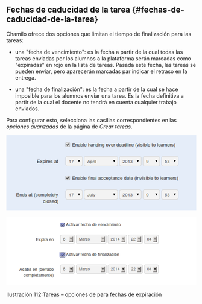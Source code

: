## Fechas de caducidad de la tarea {#fechas-de-caducidad-de-la-tarea}

Chamilo ofrece dos opciones que limitan el tiempo de finalización para las tareas:

*   una &quot;fecha de vencimiento&quot;: es la fecha a partir de la cual todas las tareas enviadas por los alumnos a la plataforma serán marcadas como &quot;expiradas&quot; en rojo en la lista de tareas. Pasada este fecha, las tareas se pueden enviar, pero aparecerán marcadas par indicar el retraso en la entrega.

*   una &quot;fecha de finalización&quot;: es la fecha a partir de la cual se hace imposible para los alumnos enviar una tarea. Es la fecha definitiva a partir de la cual el docente no tendrá en cuenta cualquier trabajo enviados.

Para configurar esto, selecciona las casillas correspondientes en las _opciones avanzadas_ de la página de _Crear tareas_.

![](../assets/graphics72.png)

![](../assets/graficos94.png)

Ilustración 112:Tareas – opciones de para fechas de expiración